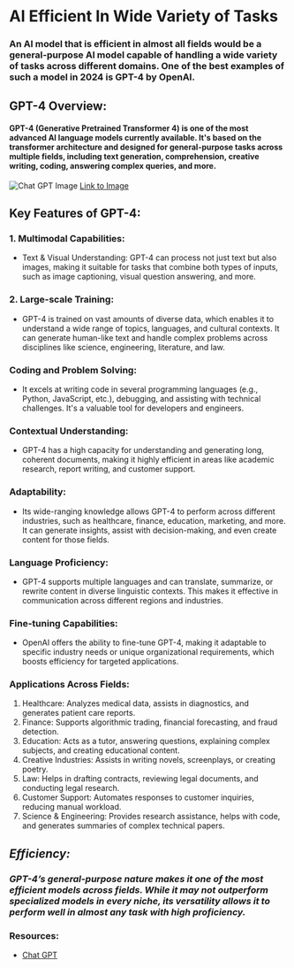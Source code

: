 # AI Efficient In Wide Variety of Tasks
### An AI model that is efficient in almost all fields would be a general-purpose AI model capable of handling a wide variety of tasks across different domains. One of the best examples of such a model in 2024 is GPT-4 by OpenAI.
## GPT-4 Overview:
#### GPT-4 (Generative Pretrained Transformer 4) is one of the most advanced AI language models currently available. It's based on the transformer architecture and designed for general-purpose tasks across multiple fields, including text generation, comprehension, creative writing, coding, answering complex queries, and more.
![Chat GPT Image](https://cdn.prod.website-files.com/6344c9cef89d6f2270a38908/64148ed756708f9b82464c96_image-of-hand-holding-an-ai-face-looking-at-the-words-chatgpt-openai-p-800.webp)
[Link to Image](https://cdn.prod.website-files.com/6344c9cef89d6f2270a38908/64148ed756708f9b82464c96_image-of-hand-holding-an-ai-face-looking-at-the-words-chatgpt-openai-p-800.webp)
## Key Features of GPT-4:
### 1. Multimodal Capabilities:
* Text & Visual Understanding: GPT-4 can process not just text but also images, making it suitable for tasks that combine both types of inputs, such as image captioning, visual question answering, and more.
### 2. Large-scale Training:
* GPT-4 is trained on vast amounts of diverse data, which enables it to understand a wide range of topics, languages, and cultural contexts. It can generate human-like text and handle complex problems across disciplines like science, engineering, literature, and law.
### Coding and Problem Solving:

* It excels at writing code in several programming languages (e.g., Python, JavaScript, etc.), debugging, and assisting with technical challenges. It's a valuable tool for developers and engineers.
### Contextual Understanding:

* GPT-4 has a high capacity for understanding and generating long, coherent documents, making it highly efficient in areas like academic research, report writing, and customer support.
### Adaptability:

* Its wide-ranging knowledge allows GPT-4 to perform across different industries, such as healthcare, finance, education, marketing, and more. It can generate insights, assist with decision-making, and even create content for those fields.
### Language Proficiency:

* GPT-4 supports multiple languages and can translate, summarize, or rewrite content in diverse linguistic contexts. This makes it effective in communication across different regions and industries.
### Fine-tuning Capabilities:

* OpenAI offers the ability to fine-tune GPT-4, making it adaptable to specific industry needs or unique organizational requirements, which boosts efficiency for targeted applications.
### Applications Across Fields:
1. Healthcare: Analyzes medical data, assists in diagnostics, and generates patient care reports.
2. Finance: Supports algorithmic trading, financial forecasting, and fraud detection.
3. Education: Acts as a tutor, answering questions, explaining complex subjects, and creating educational content.
4. Creative Industries: Assists in writing novels, screenplays, or creating poetry.
5. Law: Helps in drafting contracts, reviewing legal documents, and conducting legal research.
6. Customer Support: Automates responses to customer inquiries, reducing manual workload.
7. Science & Engineering: Provides research assistance, helps with code, and generates summaries of complex technical papers.
## _Efficiency:_
### _GPT-4’s general-purpose nature makes it one of the most efficient models across fields. While it may not outperform specialized models in every niche, its versatility allows it to perform well in almost any task with high proficiency._

### Resources:
* [Chat GPT](https://chatgpt.com/)
